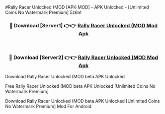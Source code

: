 #Rally Racer Unlocked (MOD [APK-MOD] - APK Unlocked - [Unlimited Coins No Watermark Premium] 5z6nt



<div align="center">

<h3>🔴 Download [Server1] 👉👉 <a href="https://momento.my/?title=Rally_Racer_Unlocked_(MOD">Rally Racer Unlocked (MOD Mod Apk</a></h3><br>

<h3>🔴 Download [Server2] 👉👉 <a href="https://momento.my/?title=Rally_Racer_Unlocked_(MOD">Rally Racer Unlocked (MOD Mod Apk</a></h3>
</div>



Download Rally Racer Unlocked (MOD beta APK Unlocked

Free Rally Racer Unlocked (MOD beta APK Unlocked [Unlimited Coins No Watermark Premium]

Download Rally Racer Unlocked (MOD beta APK Unlocked [Unlimited Coins No Watermark Premium] Mod For Android
